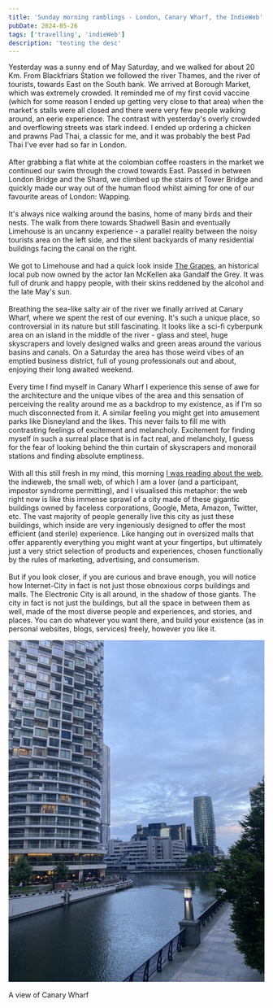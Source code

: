 ```yaml
---
title: 'Sunday morning ramblings - London, Canary Wharf, the IndieWeb'
pubDate: 2024-05-26
tags: ['travelling', 'indieWeb']
description: 'testing the desc'
---
```


Yesterday was a sunny end of May Saturday, and we walked for about 20 Km. From Blackfriars Station we followed the river Thames, and the river of tourists, towards East on the South bank. We arrived at Borough Market, which was extremely crowded. It reminded me of my first covid vaccine (which for some reason I ended up getting very close to that area) when the market's stalls were all closed and there were very few people walking around, an eerie experience. The contrast with yesterday's overly crowded and overflowing streets was stark indeed. I ended up ordering a chicken and prawns Pad Thai, a classic for me, and it was probably the best Pad Thai I've ever had so far in London.
<br>
<br>
After grabbing a flat white at the colombian coffee roasters in the market we continued our swim through the crowd towards East. Passed in between London Bridge and the Shard, we climbed up the stairs of Tower Bridge and quickly made our way out of the human flood whilst aiming for one of our favourite areas of London: Wapping.
<br>
<br>
It's always nice walking around the basins, home of many birds and their nests. The walk from there towards Shadwell Basin and eventually Limehouse is an uncanny experience - a parallel reality between the noisy tourists area on the left side, and the silent backyards of many residential buildings facing the canal on the right.
<br>
<br>
We got to Limehouse and had a quick look inside [The Grapes](https://www.thegrapes.co.uk/), an historical local pub now owned by the actor Ian McKellen aka Gandalf the Grey. It was full of drunk and happy people, with their skins reddened by the alcohol and the late May's sun.
<br>
<br>
Breathing the sea-like salty air of the river we finally arrived at Canary Wharf, where we spent the rest of our evening.
It's such a unique place, so controversial in its nature but still fascinating. It looks like a sci-fi cyberpunk area on an island in the middle of the river - glass and steel, huge skyscrapers and lovely designed walks and green areas around the various basins and canals.
On a Saturday the area has those weird vibes of an emptied business district, full of young professionals out and about, enjoying their long awaited weekend.
<br>
<br>
Every time I find myself in Canary Wharf I experience this sense of awe for the architecture and the unique vibes of the area and this sensation of perceiving the reality around me as a backdrop to my existence, as if I'm so much disconnected from it. A similar feeling you might get into amusement parks like Disneyland and the likes. This never fails to fill me with contrasting feelings of excitement and melancholy. Excitement for finding myself in such a surreal place that is in fact real, and melancholy, I guess for the fear of looking behind the thin curtain of skyscrapers and monorail stations and finding absolute emptiness.
<br>
<br>
With all this still fresh in my mind, this morning [I was reading about the web](https://rebeccatoh.co/the-old-internet/), the indieweb, the small web, of which I am a lover (and a participant, impostor syndrome permitting), and I visualised this metaphor:
the web right now is like this immense sprawl of a city made of these gigantic buildings owned by faceless corporations, Google, Meta, Amazon, Twitter, etc. The vast majority of people generally live this city as just these buildings, which inside are very ingeniously designed to offer the most efficient (and sterile) experience. Like hanging out in oversized malls that offer apparently everything you might want at your fingertips, but ultimately just a very strict selection of products and experiences, chosen functionally by the rules of marketing, advertising, and consumerism.
<br>
<br>
But if you look closer, if you are curious and brave enough, you will notice how Internet-City in fact is not just those obnoxious corps buildings and malls. The Electronic City is all around, in the shadow of those giants. The city in fact is not just the buildings, but all the space in between them as well, made of the most diverse people and experiences, and stories, and places. You can do whatever you want there, and build your existence (as in personal websites, blogs, services) freely, however you like it.

![a view of Canary Wharf, tall glass building around a quiet canal](../../assets/images/posts/2024-05-26-sunday-morning-ramblings/canary_wharf_photo_2024-05-26_12-49-52.jpg)

<figcaption>A view of Canary Wharf</figcaption>
